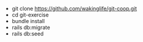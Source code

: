 
* git clone https://github.com/wakinglife/git-coop.git
* cd git-exercise
* bundle install
* rails db:migrate
* rails db:seed
